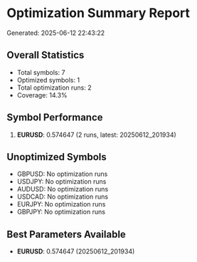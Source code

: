 # Optimization Summary Report
Generated: 2025-06-12 22:43:22

## Overall Statistics
- Total symbols: 7
- Optimized symbols: 1
- Total optimization runs: 2
- Coverage: 14.3%

## Symbol Performance
1. **EURUSD**: 0.574647 (2 runs, latest: 20250612_201934)

## Unoptimized Symbols
- GBPUSD: No optimization runs
- USDJPY: No optimization runs
- AUDUSD: No optimization runs
- USDCAD: No optimization runs
- EURJPY: No optimization runs
- GBPJPY: No optimization runs

## Best Parameters Available
- **EURUSD**: 0.574647 (20250612_201934)